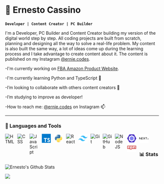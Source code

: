 # 👋 Ernesto Cassino 

**`Developer | Content Creator | PC Builder`**

I'm a Developer, PC Builder and Content Creator building my version of the digital world step by step. All
coding projects are built from scratch, planning and designing all the way to solve a real-life problem.
My content is also built the same way, a lot of ideas come up during the learning process and I take advantage to create content about it. The content is published on my Instagram [@ernie.codes][instagram]. 


-I'm currently working on [FBA Amazon Product Website][last].


-I'm currently learning Python and TypeScript 💞️


-I’m  looking to collaborate with others content creators 🌱  


-I’m  studying to improve as developer!


-How to reach me: [@ernie.codes][instagram] on Instagram 📫 



---

### 🧰 Languages and Tools


<img align="left" alt="HTML" width="30px" style="padding-right:10px;" src="https://cdn.jsdelivr.net/gh/devicons/devicon/icons/html5/html5-plain.svg" />
<img align="left" alt="CSS" width="30px" style="padding-right:10px;" src="https://cdn.jsdelivr.net/gh/devicons/devicon/icons/css3/css3-plain.svg" />
<img align="left" alt="JavaScript" width="30px" style="padding-right:10px;" src="https://cdn.jsdelivr.net/gh/devicons/devicon/icons/javascript/javascript-plain.svg" />
<img align="left" alt="TypeScript" width="30px" style="padding-right:10px;" src="https://github.com/devicons/devicon/blob/v2.15.1/icons/typescript/typescript-original.svg" />
<img align="left" alt="Python" width="30px" style="padding-right:10px;" src="https://github.com/devicons/devicon/blob/master/icons/python/python-original.svg" />
<img align="left" alt="React" width="30px" style="padding-right:10px;" src="https://cdn.jsdelivr.net/gh/devicons/devicon/icons/react/react-original.svg" />
<img align="left" alt="TailwindCSS" width="30px" style="padding-right:10px;" src="https://github.com/devicons/devicon/blob/v2.15.1/icons/tailwindcss/tailwindcss-plain.svg" />
<img align="left" alt="Git" width="30px" style="padding-right:10px;" src="https://cdn.jsdelivr.net/gh/devicons/devicon/icons/git/git-original.svg" />
<img align="left" alt="GitHub" width="30px" style="padding-right:10px;" src="https://cdn.jsdelivr.net/gh/devicons/devicon/icons/github/github-original.svg" />
<img align="left" alt="NodeJS" width="30px" style="padding-right:10px;" src="https://cdn.jsdelivr.net/gh/devicons/devicon/icons/nodejs/nodejs-original.svg" />
<img align="left" alt="ESLint" width="30px" style="padding-right:10px;" src="https://github.com/devicons/devicon/blob/v2.15.1/icons/eslint/eslint-original.svg" />
<img align="left" alt="NextJS" width="30px" style="padding-right:10px;" src="https://github.com/devicons/devicon/blob/v2.15.1/icons/nextjs/nextjs-original-wordmark.svg" />
<img align="left" alt="NPM" width="30px" style="padding-right:10px;" src="https://github.com/devicons/devicon/blob/v2.15.1/icons/npm/npm-original-wordmark.svg" />
<br />

#

### 📊 Stats

![Ernesto's Github Stats](https://github-readme-stats-sigma-five.vercel.app/api?username=Ernestoc14&show_icons=true&theme=gruvbox)

<img display="flex" src="https://github-readme-streak-stats.herokuapp.com/?user=Ernestoc14&count_private=true&theme=material-palenight&show_icons=true">



[last]: https://github.com/Ernestoc14/FBA-Website
[instagram]: https://instagram.com/ernie.codes

